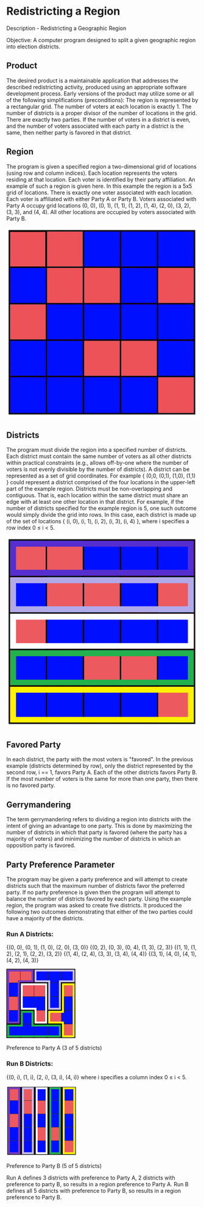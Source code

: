 # Redistricting a Region
Description - Redistricting a Geographic Region

Objective: A computer program designed to split a given geographic region into election districts.

## Product
The desired product is a maintainable application that addresses the described redistricting activity, produced using an appropriate software development process.
Early versions of the product may utilize some or all of the following simplifications (preconditions):
The region is represented by a rectangular grid.
The number of voters at each location is exactly 1.
The number of districts is a proper divisor of the number of locations in the grid.
There are exactly two parties.
If the number of voters in a district is even, and the number of voters associated with each party in a district is the same, then neither party is favored in that district.

## Region
The program is given a specified region a two-dimensional grid of locations (using row and column indices).  Each location represents the voters residing at that location.  Each voter is identified by their party affiliation.  An example of such a region is given here.
In this example the region is a 5x5 grid of locations. There is exactly one voter associated with each location. Each voter is affiliated with either Party A or Party B. Voters associated with Party A occupy grid locations (0, 0), (0, 1), (1, 1), (1, 2), (1, 4), (2, 0), (3, 2), (3, 3), and (4, 4). All other locations are occupied by voters associated with Party B.

![5x5 Region of Locations matching the textual description](/images/NewfigureA.png)
 
## Districts
The program must divide the region into a specified number of districts. Each district must contain the same number of voters as all other districts within practical constraints (e.g., allows off-by-one where the number of voters is not evenly divisible by the number of districts).
A district can be represented as a set of grid coordinates.  For example { (0,0, (0,1), (1,0), (1,1) } could represent a district comprised of the four locations in the upper-left part of the example region.
Districts must be non-overlapping and contiguous. That is, each location within the same district must share an edge with at least one other location in that district.
For example, if the number of districts specified for the example region is 5, one such outcome would simply divide the grid into rows.  In this case, each district is made up of the set of locations    { (i, 0), (i, 1), (i, 2), (i, 3), (i, 4) }, where i specifies a row index 0 ≤ i < 5. 
 
![Example Region with Districts by Row](/images/NewfigureB.png)
 
 
## Favored Party
In each district, the party with the most voters is "favored". In the previous example (districts determined by row), only the district represented by the second row, i == 1, favors Party A. Each of the other districts favors Party B.
If the most number of voters is the same for more than one party, then there is no favored party.
## Gerrymandering
The term gerrymandering refers to dividing a region into districts with the intent of giving an advantage to one party. This is done by maximizing the number of districts in which that party is favored (where the party has a majority of voters) and minimizing the number of districts in which an opposition party is favored.
## Party Preference Parameter
The program may be given a party preference and will attempt to create districts such that the maximum number of districts favor the preferred party. If no party preference is given then the program will attempt to balance the number of districts favored by each party.
Using the example region, the program was asked to create five districts. It produced the following two outcomes demonstrating that either of the two parties could have a majority of the districts.

### Run A Districts:  
{(0, 0), (0, 1), (1, 0), (2, 0), (3, 0)}
{(0, 2), (0, 3), (0, 4), (1, 3), (2, 3)}
{(1, 1), (1, 2), (2, 1), (2, 2), (3, 2)}
{(1, 4), (2, 4), (3, 3), (3, 4), (4, 4)} 
{(3, 1), (4, 0), (4, 1), (4, 2), (4, 3)}
 
 ![Gerrymandered grid from Run A - Preference to Party A (3 of 5 districts)](images/NewfigureC.png)  
 
 Preference to Party A (3 of 5 districts)
 
 
### Run B Districts:  
{(0, i), (1, i), (2, i), (3, i), (4, i)} where 
i specifies a column index 0 ≤ i < 5.

![Gerrymandered Grid for Run B - Preference to Party B (5 of 5 districts)](images/NewfigureD.png) 

Preference to Party B (5 of 5 districts)
 
 
Run A defines 3 districts with preference to Party A, 2 districts with preference to party B, so results in a region preference to Party A.
Run B defines all 5 districts with preference to Party B, so results in a region preference to Party B. 
